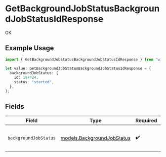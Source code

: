 # GetBackgroundJobStatusBackgroundJobStatusIdResponse

OK

## Example Usage

```typescript
import { GetBackgroundJobStatusBackgroundJobStatusIdResponse } from "wistia/models/operations";

let value: GetBackgroundJobStatusBackgroundJobStatusIdResponse = {
  backgroundJobStatus: {
    id: 197424,
    status: "started",
  },
};
```

## Fields

| Field                                                             | Type                                                              | Required                                                          | Description                                                       |
| ----------------------------------------------------------------- | ----------------------------------------------------------------- | ----------------------------------------------------------------- | ----------------------------------------------------------------- |
| `backgroundJobStatus`                                             | [models.BackgroundJobStatus](../../models/backgroundjobstatus.md) | :heavy_check_mark:                                                | Status of the background job.                                     |